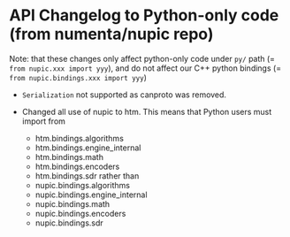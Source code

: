 # API Changelog to Python-only code (from numenta/nupic repo)

Note: that these changes only affect python-only code under `py/` path 
(= `from nupic.xxx import yyy`), and do not affect our C++ python bindings 
(= `from nupic.bindings.xxx import yyy`)

- `Serialization` not supported as canproto was removed. 

- Changed all use of nupic to htm.   This means that Python users must import from
    - htm.bindings.algorithms
    - htm.bindings.engine_internal
    - htm.bindings.math
    - htm.bindings.encoders
    - htm.bindings.sdr
  rather than
    - nupic.bindings.algorithms
    - nupic.bindings.engine_internal
    - nupic.bindings.math
    - nupic.bindings.encoders
    - nupic.bindings.sdr

